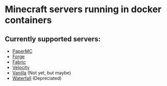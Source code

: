 # Minecraft servers running in docker containers 

## Currently supported servers:
- [PaperMC](https://papermc.io/)
- [Forge](https://files.minecraftforge.net/)
- [Fabric](https://fabricmc.net/)
- [Velocity](https://velocitypowered.com/)
- [Vanilla](https://www.minecraft.net/) (Not yet, but maybe)
- [Waterfall](https://papermc.io/) (Depreciated)